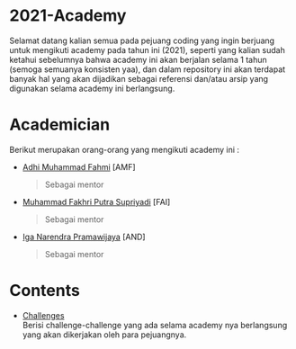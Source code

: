 # 2021-Academy

Selamat datang kalian semua pada pejuang coding yang ingin berjuang untuk mengikuti academy pada tahun ini (2021), seperti yang kalian sudah ketahui sebelumnya bahwa academy ini akan berjalan selama 1 tahun (semoga semuanya konsisten yaa), dan dalam repository ini akan terdapat banyak hal yang akan dijadikan sebagai referensi dan/atau arsip yang digunakan selama academy ini berlangsung.

# Academician

Berikut merupakan orang-orang yang mengikuti academy ini :

- [Adhi Muhammad Fahmi](https://github.com/adhiiimf) [AMF]
  > Sebagai mentor
- [Muhammad Fakhri Putra Supriyadi](https://github.com/fakhrip) [FAI]
  > Sebagai mentor
- [Iga Narendra Pramawijaya](https://github.com/IritaSee) [AND]
  > Sebagai mentor

# Contents

- [Challenges](./challenges)  
  Berisi challenge-challenge yang ada selama academy nya berlangsung yang akan dikerjakan oleh para pejuangnya.